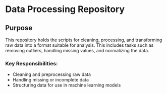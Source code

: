 # **Data Processing Repository**

## **Purpose**
This repository holds the scripts for cleaning, processing, and transforming raw data into a format suitable for analysis. This includes tasks such as removing outliers, handling missing values, and normalizing the data.

### **Key Responsibilities**:
- Cleaning and preprocessing raw data
- Handling missing or incomplete data
- Structuring data for use in machine learning models
